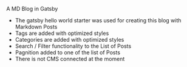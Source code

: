 A MD Blog in Gatsby 

- The gatsby hello world starter was used for creating this blog with Markdown Posts
- Tags are added with optimized styles
- Categories are added with optimized styles
- Search / Filter functionality to the List of Posts
- Pagnition added to one of the list of Posts
- There is not CMS connected at the moment